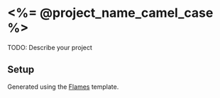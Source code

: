 # <%= @project_name_camel_case %>

TODO: Describe your project

## Setup

Generated using the [Flames](https://github.com/danbruder/flames) template.
